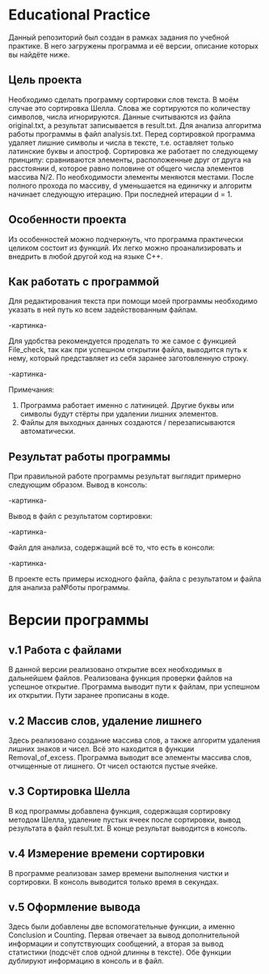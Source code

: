 # Educational Practice
Данный репозиторий был создан в рамках задания по учебной практике. В него загружены программа и её версии, описание которых вы найдёте ниже.
## Цель проекта
Необходимо сделать программу сортировки слов текста. В моём случае это сортировка Шелла. Слова же сортируются по количеству символов, числа игнорируются. Данные считываются из файла original.txt, а результат записывается в result.txt. Для анализа алгоритма работы программы в файл analysis.txt. Перед сортировкой программа удаляет лишние символы и числа в тексте, т.е. оставляет только латинские буквы и апостроф. Сортировка же работает по следующему принципу: сравниваются элементы, расположенные друг от друга на расстоянии d, которое равно половине от общего числа элементов массива N/2. По необходимости элементы меняются местами. После полного прохода по массиву, d уменьшается на единичку и алгоритм начинает следующую итерацию. При последней итерации d = 1.
## Особенности проекта
Из особенностей можно подчеркнуть, что программа практически целиком состоит из функций. Их легко можно проанализировать и внедрить в любой другой код на языке C++.
## Как работать с программой
Для редактирования текста при помощи моей программы необходимо указать в ней путь ко всем задействованным файлам.

-картинка-

Для удобства рекомендуется проделать то же самое с функцией File_check, так как при успешном открытии файла, выводится путь к нему, который представляет из себя заранее заготовленную строку.

-картинка-

Примечания:
1) Программа работает именно с латиницей. Другие буквы или символы будут стёрты при удалении лишних элементов.
2) Файлы для выходных данных создаются / перезаписываются автоматически.
## Результат работы программы
При правильной работе программы результат выглядит примерно следующим образом.
Вывод в консоль:

-картинка-

Вывод в файл с результатом сортировки:

-картинка-

Файл для анализа, содержащий всё то, что есть в консоли:

-картинка-

В проекте есть примеры исходного файла, файла с результатом и файла для анализа ра№боты программы.
# Версии программы
## v.1 Работа с файлами
В данной версии реализовано открытие всех необходимых в дальнейшем файлов. Реализована функция проверки файлов на успешное открытие. Программа выводит пути к файлам, при успешном их открытии. Пути заранее прописаны в коде.
## v.2 Массив слов, удаление лишнего
Здесь реализовано создание массива слов, а также алгоритм удаления лишних знаков и чисел. Всё это находится в функции Removal_of_excess. Программа выводит все элементы массива слов, отчищенные от лишнего. От чисел остаются пустые ячейке.
## v.3 Сортировка Шелла
В код программы добавлена функция, содержащая сортировку методом Шелла, удаление пустых ячеек после сортировки, вывод результата в файл result.txt. В конце результат выводится в консоль.
## v.4 Измерение времени сортировки
В программе реализован замер времени выполнения чистки и сортировки. В консоль выводится только время в секундах.
## v.5 Оформление вывода
Здесь были добавлены две вспомогательные функции, а именно Conclusion и Counting. Первая отвечает за вывод дополнительной информации и сопутствующих сообщений, а вторая за вывод статистики (подсчёт слов одной длинны в тексте). Обе функции дублируют информацию в консоль и в файл.
